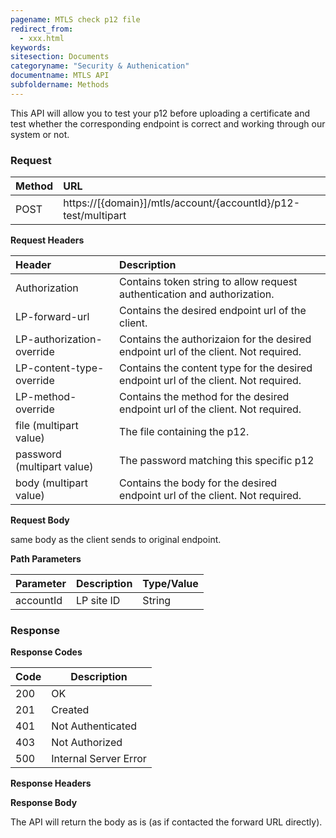 ```yaml
---
pagename: MTLS check p12 file
redirect_from:
  - xxx.html
keywords:
sitesection: Documents
categoryname: "Security & Authenication"
documentname: MTLS API
subfoldername: Methods
---
```


This API will allow you to test your p12 before uploading a certificate and test whether the corresponding endpoint is correct and working through our system or not.



### Request

 |Method|      URL|  
 |:--------  |:---  |
 |POST|  https://[{domain}]/mtls/account/{accountId}/p12-test/multipart |


**Request Headers**

 |Header         |Description  |
 |:------|        :--------  |
 |Authorization|    Contains token string to allow request authentication and authorization.  |
 |LP-forward-url|   Contains the desired endpoint url of the client.  |
 |LP-authorization-override|  Contains the authorizaion for the desired endpoint url of the client. Not required. |
 |LP-content-type-override|  Contains the content type for the desired endpoint url of the client. Not required. |
 |LP-method-override|  Contains the method for the desired endpoint url of the client. Not required. |
 |file (multipart value)| The file containing the p12.  |
 |password (multipart value)| The password matching this specific p12  |
 |body (multipart value)|  Contains the body for the desired endpoint url of the client. Not required. |

**Request Body**

same body as the client sends to original endpoint.

**Path Parameters**

 |Parameter|  Description|  Type/Value |
 |:------    |:--------    |:--------|
 |accountId|  LP site ID |   String |

### Response

**Response Codes** 

| Code | Description           |
|------|-----------------------|
| 200  | OK                    |
| 201  | Created               |
| 401  | Not Authenticated     |
| 403  | Not Authorized        |
| 500  | Internal Server Error |


**Response Headers**

**Response Body**

The API will return the body as is (as if contacted the forward URL directly).


